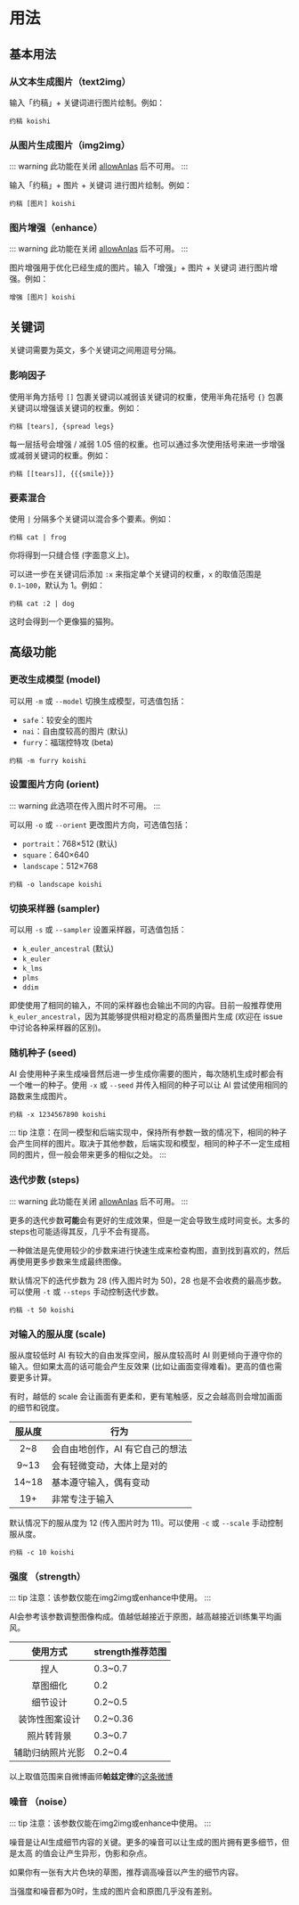 # 用法

## 基本用法

### 从文本生成图片（text2img）

输入「约稿」+ 关键词进行图片绘制。例如：

```
约稿 koishi
```

### 从图片生成图片（img2img）

::: warning
此功能在关闭 [allowAnlas](./config.md#allowAnlas) 后不可用。
:::

输入「约稿」+ 图片 + 关键词 进行图片绘制。例如：

```
约稿 [图片] koishi
```

### 图片增强（enhance）

::: warning
此功能在关闭 [allowAnlas](./config.md#allowAnlas) 后不可用。
:::

图片增强用于优化已经生成的图片。输入「增强」+ 图片 + 关键词 进行图片增强。例如：

```
增强 [图片] koishi
```

## 关键词

关键词需要为英文，多个关键词之间用逗号分隔。

### 影响因子

使用半角方括号 `[]` 包裹关键词以减弱该关键词的权重，使用半角花括号 `{}` 包裹关键词以增强该关键词的权重。例如：

```
约稿 [tears], {spread legs}
```

每一层括号会增强 / 减弱 1.05 倍的权重。也可以通过多次使用括号来进一步增强或减弱关键词的权重。例如：

```
约稿 [[tears]], {{{smile}}}
```

### 要素混合

使用 `|` 分隔多个关键词以混合多个要素。例如：

```
约稿 cat | frog
```

你将得到一只缝合怪 (字面意义上)。

可以进一步在关键词后添加 `:x` 来指定单个关键词的权重，`x` 的取值范围是 `0.1~100`，默认为 1。例如：

```
约稿 cat :2 | dog
```

这时会得到一个更像猫的猫狗。

## 高级功能

### 更改生成模型 (model)

可以用 `-m` 或 `--model` 切换生成模型，可选值包括：

- `safe`：较安全的图片
- `nai`：自由度较高的图片 (默认)
- `furry`：福瑞控特攻 (beta)

```
约稿 -m furry koishi
```

### 设置图片方向 (orient)

::: warning
此选项在传入图片时不可用。
:::

可以用 `-o` 或 `--orient` 更改图片方向，可选值包括：

- `portrait`：768×512 (默认)
- `square`：640×640
- `landscape`：512×768

```
约稿 -o landscape koishi
```

### 切换采样器 (sampler)

可以用 `-s` 或 `--sampler` 设置采样器，可选值包括：

- `k_euler_ancestral` (默认)
- `k_euler`
- `k_lms`
- `plms`
- `ddim`

即使使用了相同的输入，不同的采样器也会输出不同的内容。目前一般推荐使用 `k_euler_ancestral`，因为其能够提供相对稳定的高质量图片生成 (欢迎在 issue 中讨论各种采样器的区别)。

### 随机种子 (seed)

AI 会使用种子来生成噪音然后进一步生成你需要的图片，每次随机生成时都会有一个唯一的种子。使用 `-x` 或 `--seed` 并传入相同的种子可以让 AI 尝试使用相同的路数来生成图片。

```
约稿 -x 1234567890 koishi
```

::: tip
注意：在同一模型和后端实现中，保持所有参数一致的情况下，相同的种子会产生同样的图片。取决于其他参数，后端实现和模型，相同的种子不一定生成相同的图片，但一般会带来更多的相似之处。
:::

### 迭代步数 (steps)

::: warning
此功能在关闭 [allowAnlas](./config.md#allowAnlas) 后不可用。
:::

更多的迭代步数**可能**会有更好的生成效果，但是一定会导致生成时间变长。太多的steps也可能适得其反，几乎不会有提高。

一种做法是先使用较少的步数来进行快速生成来检查构图，直到找到喜欢的，然后再使用更多步数来生成最终图像。

默认情况下的迭代步数为 28 (传入图片时为 50)，28 也是不会收费的最高步数。可以使用 `-t` 或 `--steps` 手动控制迭代步数。

```
约稿 -t 50 koishi
```

### 对输入的服从度 (scale)

服从度较低时 AI 有较大的自由发挥空间，服从度较高时 AI 则更倾向于遵守你的输入。但如果太高的话可能会产生反效果 (比如让画面变得难看)。更高的值也需要更多计算。

有时，越低的 scale 会让画面有更柔和，更有笔触感，反之会越高则会增加画面的细节和锐度。

| 服从度 | 行为 |
| :---: | --- |
| 2~8   | 会自由地创作，AI 有它自己的想法 |
| 9~13  | 会有轻微变动，大体上是对的 |
| 14~18 | 基本遵守输入，偶有变动 |
| 19+   | 非常专注于输入 |

默认情况下的服从度为 12 (传入图片时为 11)。可以使用 `-c` 或 `--scale` 手动控制服从度。

```
约稿 -c 10 koishi
```

### 强度 （strength）

::: tip
注意：该参数仅能在img2img或enhance中使用。
:::

AI会参考该参数调整图像构成。值越低越接近于原图，越高越接近训练集平均画风。

| 使用方式 | strength推荐范围 |
| :---: | --- |
| 捏人 | 0.3~0.7 |
| 草图细化   | 0.2 |
| 细节设计  | 0.2~0.5 |
| 装饰性图案设计 | 0.2~0.36 |
| 照片转背景 | 0.3~0.7 |
| 辅助归纳照片光影 | 0.2~0.4 |

以上取值范围来自微博画师**帕兹定律**的[这条微博](https://share.api.weibo.cn/share/341911942,4824092660994264.html)

### 噪音 （noise）

::: tip
注意：该参数仅能在img2img或enhance中使用。
:::

噪音是让AI生成细节内容的关键。更多的噪音可以让生成的图片拥有更多细节，但是太高
的值会让产生异形，伪影和杂点。

如果你有一张有大片色块的草图，推荐调高噪音以产生的细节内容。

当强度和噪音都为0时，生成的图片会和原图几乎没有差别。
